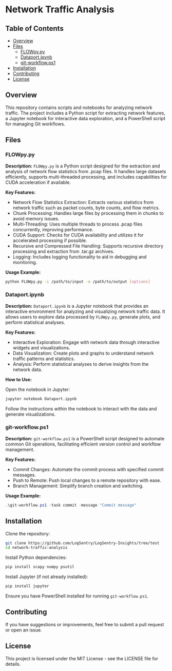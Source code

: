 # Network Traffic Analysis
## Table of Contents

- [Overview](#overview)
- [Files](#files)
    - [FLOWpy.py](#flowpypy)
    - [Dataport.ipynb](#dataportipynb)
    - [git-workflow.ps1](#gitworkflowps1)
- [Installation](#installation)
- [Contributing](#contributing)
- [License](#license)

## Overview

This repository contains scripts and notebooks for analyzing network traffic. The project includes a Python script for extracting network features, a Jupyter notebook for interactive data exploration, and a PowerShell script for managing Git workflows.

## Files

### FLOWpy.py

**Description:**
`FLOWpy.py` is a Python script designed for the extraction and analysis of network flow statistics from .pcap files. It handles large datasets efficiently, supports multi-threaded processing, and includes capabilities for CUDA acceleration if available.

**Key Features:**

- Network Flow Statistics Extraction: Extracts various statistics from network traffic such as packet counts, byte counts, and flow metrics.
- Chunk Processing: Handles large files by processing them in chunks to avoid memory issues.
- Multi-Threading: Uses multiple threads to process .pcap files concurrently, improving performance.
- CUDA Support: Checks for CUDA availability and utilizes it for accelerated processing if possible.
- Recursive and Compressed File Handling: Supports recursive directory processing and extraction from .tar.gz archives.
- Logging: Includes logging functionality to aid in debugging and monitoring.

**Usage Example:**

```bash
python FLOWpy.py -i /path/to/input -o /path/to/output [options]
```

### Dataport.ipynb

**Description:**
`Dataport.ipynb` is a Jupyter notebook that provides an interactive environment for analyzing and visualizing network traffic data. It allows users to explore data processed by `FLOWpy.py`, generate plots, and perform statistical analyses.

**Key Features:**

- Interactive Exploration: Engage with network data through interactive widgets and visualizations.
- Data Visualization: Create plots and graphs to understand network traffic patterns and statistics.
- Analysis: Perform statistical analyses to derive insights from the network data.

**How to Use:**

Open the notebook in Jupyter:

```bash
jupyter notebook Dataport.ipynb
```

Follow the instructions within the notebook to interact with the data and generate visualizations.

### git-workflow.ps1

**Description:**
`git-workflow.ps1` is a PowerShell script designed to automate common Git operations, facilitating efficient version control and workflow management.

**Key Features:**

- Commit Changes: Automate the commit process with specified commit messages.
- Push to Remote: Push local changes to a remote repository with ease.
- Branch Management: Simplify branch creation and switching.

**Usage Example:**

```powershell
.\git-workflow.ps1 -task commit -message "Commit message"
```

## Installation

Clone the repository:

```bash
git clone https://github.com/LogSentry/LogSentry-Insights/tree/test
cd network-traffic-analysis
```

Install Python dependencies:

```bash
pip install scapy numpy psutil
```

Install Jupyter (if not already installed):

```bash
pip install jupyter
```

Ensure you have PowerShell installed for running `git-workflow.ps1`.

## Contributing

If you have suggestions or improvements, feel free to submit a pull request or open an issue.

## License

This project is licensed under the MIT License - see the LICENSE file for details.
